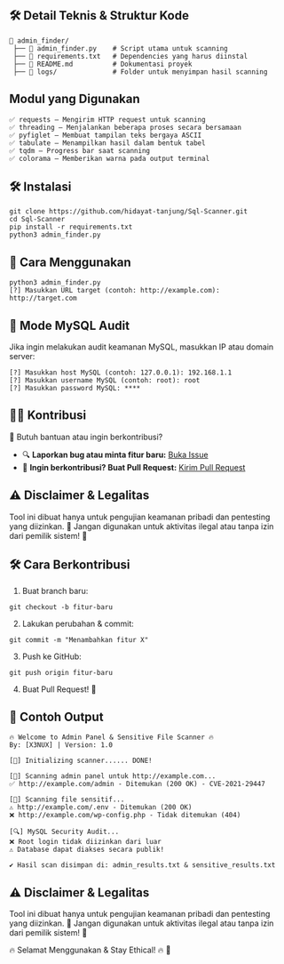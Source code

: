 ## 🛠 Detail Teknis & Struktur Kode
```console
📂 admin_finder/
 ├── 📜 admin_finder.py    # Script utama untuk scanning
 ├── 📜 requirements.txt   # Dependencies yang harus diinstal
 ├── 📜 README.md          # Dokumentasi proyek
 ├── 📂 logs/              # Folder untuk menyimpan hasil scanning
```
## Modul yang Digunakan
```console
✅ requests – Mengirim HTTP request untuk scanning
✅ threading – Menjalankan beberapa proses secara bersamaan
✅ pyfiglet – Membuat tampilan teks bergaya ASCII
✅ tabulate – Menampilkan hasil dalam bentuk tabel
✅ tqdm – Progress bar saat scanning
✅ colorama – Memberikan warna pada output terminal
```
## 🛠 Instalasi
```console
git clone https://github.com/hidayat-tanjung/Sql-Scanner.git
cd Sql-Scanner
pip install -r requirements.txt
python3 admin_finder.py
```
## 🚀 Cara Menggunakan
```console
python3 admin_finder.py
[?] Masukkan URL target (contoh: http://example.com): http://target.com
```
## 🚀 Mode MySQL Audit
Jika ingin melakukan audit keamanan MySQL, masukkan IP atau domain server:
```console
[?] Masukkan host MySQL (contoh: 127.0.0.1): 192.168.1.1
[?] Masukkan username MySQL (contoh: root): root
[?] Masukkan password MySQL: ****
```
## 👨‍💻 Kontribusi  

💬 Butuh bantuan atau ingin berkontribusi?  

- 🔍 **Laporkan bug atau minta fitur baru:** [Buka Issue](https://github.com/hidayat-tanjung/Sql-Scanner/issues)  
- 🚀 **Ingin berkontribusi? Buat Pull Request:** [Kirim Pull Request](https://github.com/hidayat-tanjung/Sql-Scanner/your-repo-name/pulls)

## ⚠ Disclaimer & Legalitas
Tool ini dibuat hanya untuk pengujian keamanan pribadi dan pentesting yang diizinkan.
🚨 Jangan digunakan untuk aktivitas ilegal atau tanpa izin dari pemilik sistem! 🚨

## 🛠 Cara Berkontribusi


1. Buat branch baru:
```console
git checkout -b fitur-baru
```
2. Lakukan perubahan & commit:
```console
git commit -m "Menambahkan fitur X"
```
3. Push ke GitHub:
```console
git push origin fitur-baru
```
4. Buat Pull Request! 🚀

## 📜 Contoh Output
```console
🔥 Welcome to Admin Panel & Sensitive File Scanner 🔥
By: [X3NUX] | Version: 1.0

[🔄] Initializing scanner...... DONE!

[🔎] Scanning admin panel untuk http://example.com...
✅ http://example.com/admin - Ditemukan (200 OK) - CVE-2021-29447

[🛑] Scanning file sensitif...
⚠️ http://example.com/.env - Ditemukan (200 OK)
❌ http://example.com/wp-config.php - Tidak ditemukan (404)

[🔍] MySQL Security Audit...
❌ Root login tidak diizinkan dari luar
⚠️ Database dapat diakses secara publik!

✔ Hasil scan disimpan di: admin_results.txt & sensitive_results.txt
```

## ⚠ Disclaimer & Legalitas
Tool ini dibuat hanya untuk pengujian keamanan pribadi dan pentesting yang diizinkan.
🚨 Jangan digunakan untuk aktivitas ilegal atau tanpa izin dari pemilik sistem! 🚨

🔥 Selamat Menggunakan & Stay Ethical! 🔥 🚀

